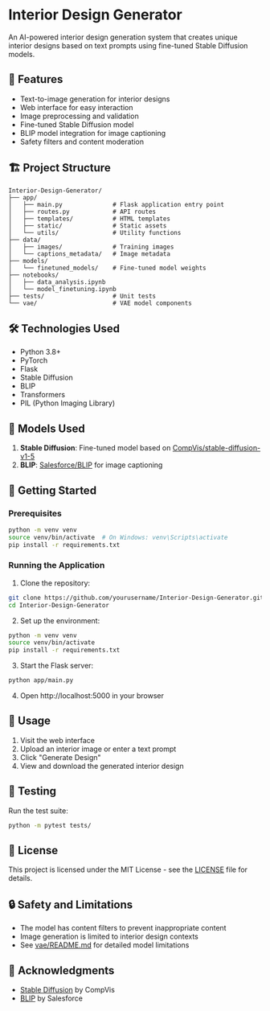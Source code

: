 # Interior Design Generator

An AI-powered interior design generation system that creates unique interior designs based on text prompts using fine-tuned Stable Diffusion models.

## 🌟 Features

- Text-to-image generation for interior designs
- Web interface for easy interaction
- Image preprocessing and validation
- Fine-tuned Stable Diffusion model
- BLIP model integration for image captioning
- Safety filters and content moderation

## 🏗️ Project Structure

```
Interior-Design-Generator/
├── app/
│   ├── main.py              # Flask application entry point
│   ├── routes.py            # API routes
│   ├── templates/           # HTML templates
│   ├── static/              # Static assets
│   └── utils/               # Utility functions
├── data/
│   ├── images/              # Training images
│   └── captions_metadata/   # Image metadata
├── models/
│   └── finetuned_models/    # Fine-tuned model weights
├── notebooks/
│   ├── data_analysis.ipynb
│   └── model_finetuning.ipynb
├── tests/                   # Unit tests
└── vae/                     # VAE model components
```

## 🛠️ Technologies Used

- Python 3.8+
- PyTorch
- Flask
- Stable Diffusion
- BLIP
- Transformers
- PIL (Python Imaging Library)

## 🤖 Models Used

1. **Stable Diffusion**: Fine-tuned model based on [CompVis/stable-diffusion-v1-5](https://huggingface.co/CompVis/stable-diffusion-v1-5)
2. **BLIP**: [Salesforce/BLIP](https://huggingface.co/Salesforce/BLIP) for image captioning

## 🚀 Getting Started

### Prerequisites

```bash
python -m venv venv
source venv/bin/activate  # On Windows: venv\Scripts\activate
pip install -r requirements.txt
```

### Running the Application

1. Clone the repository:
```bash
git clone https://github.com/yourusername/Interior-Design-Generator.git
cd Interior-Design-Generator
```

2. Set up the environment:
```bash
python -m venv venv
source venv/bin/activate
pip install -r requirements.txt
```

3. Start the Flask server:
```bash
python app/main.py
```

4. Open http://localhost:5000 in your browser

## 📝 Usage

1. Visit the web interface
2. Upload an interior image or enter a text prompt
3. Click "Generate Design"
4. View and download the generated interior design

## 🧪 Testing

Run the test suite:
```bash
python -m pytest tests/
```

## 📄 License

This project is licensed under the MIT License - see the [LICENSE](LICENSE) file for details.

## 🔒 Safety and Limitations

- The model has content filters to prevent inappropriate content
- Image generation is limited to interior design contexts
- See [vae/README.md](vae/README.md) for detailed model limitations

## 🙏 Acknowledgments

- [Stable Diffusion](https://github.com/CompVis/stable-diffusion) by CompVis
- [BLIP](https://github.com/salesforce/BLIP) by Salesforce